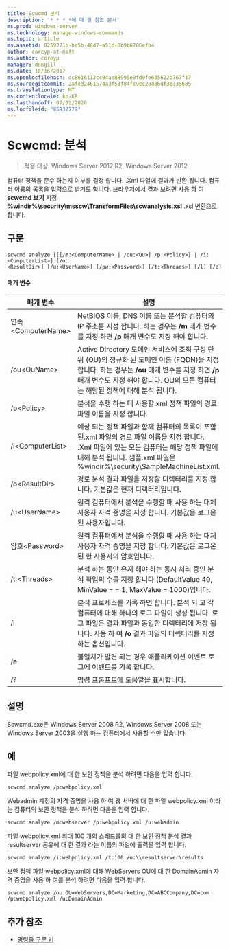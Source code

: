 ```yaml
---
title: Scwcmd 분석
description: '* * * *에 대 한 참조 문서'
ms.prod: windows-server
ms.technology: manage-windows-commands
ms.topic: article
ms.assetid: 0259271b-be5b-48d7-a51d-8b9b6786efb4
author: coreyp-at-msft
ms.author: coreyp
manager: dongill
ms.date: 10/16/2017
ms.openlocfilehash: dc8616112cc94ae88995e9fd9fe635622b767f17
ms.sourcegitcommit: 2afed2461574a3f53f84fc9ec28d86df3b335685
ms.translationtype: MT
ms.contentlocale: ko-KR
ms.lasthandoff: 07/02/2020
ms.locfileid: "85932779"
---
```

# <a name="scwcmd-analyze"></a>Scwcmd: 분석

> 적용 대상: Windows Server 2012 R2, Windows Server 2012

컴퓨터 정책을 준수 하는지 여부를 결정 합니다. .Xml 파일에 결과가 반환 됩니다. 컴퓨터 이름의 목록을 입력으로 받기도 합니다. 브라우저에서 결과 보려면 사용 하 여 **scwcmd 보기** 지정 **%windir%\security\msscw\TransformFiles\scwanalysis.xsl** .xsl 변환으로 합니다.

## <a name="syntax"></a>구문

```
scwcmd analyze [[[/m:<ComputerName> | /ou:<Ou>] /p:<Policy>] | /i:<ComputerList>] [/o:
<ResultDir>] [/u:<UserName>] [/pw:<Password>] [/t:<Threads>] [/l] [/e]
```

#### <a name="parameters"></a>매개 변수

|매개 변수|설명|
|---------|-----------|
|연속\<ComputerName>|NetBIOS 이름, DNS 이름 또는 분석할 컴퓨터의 IP 주소를 지정 합니다. 하는 경우는 **/m** 매개 변수를 지정 하면 **/p** 매개 변수도 지정 해야 합니다.|
|/ou\<OuName>|Active Directory 도메인 서비스에 조직 구성 단위 (OU)의 정규화 된 도메인 이름 (FQDN)을 지정합니다. 하는 경우는 **/ou** 매개 변수를 지정 하면 **/p** 매개 변수도 지정 해야 합니다. OU의 모든 컴퓨터는 해당된 정책에 대해 분석 됩니다.|
|/p\<Policy>|분석을 수행 하는 데 사용할.xml 정책 파일의 경로 파일 이름을 지정 합니다.|
|/i\<ComputerList>|예상 되는 정책 파일과 함께 컴퓨터의 목록이 포함 된.xml 파일의 경로 파일 이름을 지정 합니다. .Xml 파일에 있는 모든 컴퓨터는 해당 정책 파일에 대해 분석 됩니다. 샘플.xml 파일은 %windir%\security\SampleMachineList.xml.|
|/o\<ResultDir>|경로 분석 결과 파일을 저장할 디렉터리를 지정 합니다. 기본값은 현재 디렉터리입니다.|
|/u\<UserName>|원격 컴퓨터에서 분석을 수행할 때 사용 하는 대체 사용자 자격 증명을 지정 합니다. 기본값은 로그온 된 사용자입니다.|
|암호\<Password>|원격 컴퓨터에서 분석을 수행할 때 사용 하는 대체 사용자 자격 증명을 지정 합니다. 기본값은 로그온된 한 사용자의 암호입니다.|
|/t:\<Threads>|분석 하는 동안 유지 해야 하는 동시 처리 중인 분석 작업의 수를 지정 합니다 (DefaultValue 40, MinValue = = 1, MaxValue = 1000)입니다.|
|/l|분석 프로세스를 기록 하면 합니다. 분석 되 고 각 컴퓨터에 대해 하나의 로그 파일이 생성 됩니다. 로그 파일은 결과 파일과 동일한 디렉터리에 저장 됩니다. 사용 하 여 **/o** 결과 파일의 디렉터리를 지정 하는 옵션입니다.|
|/e|불일치가 발견 되는 경우 애플리케이션 이벤트 로그에 이벤트를 기록 합니다.|
|/?|명령 프롬프트에 도움말을 표시합니다.|

## <a name="remarks"></a>설명

Scwcmd.exe은 Windows Server 2008 R2, Windows Server 2008 또는 Windows Server 2003을 실행 하는 컴퓨터에서 사용할 수만 있습니다.

## <a name="examples"></a>예

파일 webpolicy.xml에 대 한 보안 정책을 분석 하려면 다음을 입력 합니다.
```
scwcmd analyze /p:webpolicy.xml

```
Webadmin 계정의 자격 증명을 사용 하 여 웹 서버에 대 한 파일 webpolicy.xml 이라는 컴퓨터의 보안 정책을 분석 하려면 다음을 입력 합니다.
```
scwcmd analyze /m:webserver /p:webpolicy.xml /u:webadmin

```
파일 webpolicy.xml 최대 100 개의 스레드를의 대 한 보안 정책 분석 결과 resultserver 공유에 대 한 결과 라는 이름의 파일에 출력을 입력 합니다.
```
scwcmd analyze /i:webpolicy.xml /t:100 /o:\\resultserver\results

```
보안 정책 파일 webpolicy.xml에 대해 WebServers OU에 대 한 DomainAdmin 자격 증명을 사용 하 여를 분석 하려면 다음을 입력 합니다.
```
scwcmd analyze /ou:OU=WebServers,DC=Marketing,DC=ABCCompany,DC=com /p:webpolicy.xml /u:DomainAdmin
```

## <a name="additional-references"></a>추가 참조

- [명령줄 구문 키](command-line-syntax-key.md)